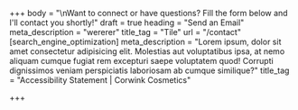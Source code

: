 +++
body = "\nWant to connect or have questions? Fill the form below and I'll contact you shortly!"
draft = true
heading = "Send an Email"
meta_description = "wererer"
title_tag = "Tile"
url = "/contact"
[search_engine_optimization]
meta_description = "Lorem ipsum, dolor sit amet consectetur adipisicing elit. Molestias aut voluptatibus ipsa, at nemo aliquam cumque fugiat rem excepturi saepe voluptatem quod! Corrupti dignissimos veniam perspiciatis laboriosam ab cumque similique?"
title_tag = "Accessibility Statement | Corwink Cosmetics"

+++
